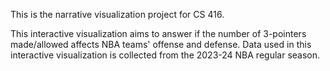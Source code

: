 This is the narrative visualization project for CS 416.

This interactive visualization aims to answer if the number of 3-pointers made/allowed affects NBA teams' offense and defense.
Data used in this interactive visualization is collected from the 2023-24 NBA regular season.
